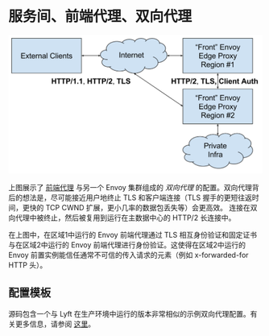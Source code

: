 # 服务间、前端代理、双向代理

![../../images/double_proxy.svg](../../images/double_proxy.svg)

上图展示了 [前端代理](front_proxy.md#deployment-type-front-proxy) 与另一个 Envoy 集群组成的 *双向代理* 的配置。双向代理背后的想法是，尽可能接近用户地终止 TLS 和客户端连接（TLS 握手的更短往返时间，更快的 TCP CWND 扩展，更小几率的数据包丢失等）会更高效。 连接在双向代理中被终止，然后被复用到运行在主数据中心的 HTTP/2 长连接中。

在上图中，在区域1中运行的 Envoy 前端代理通过 TLS 相互身份验证和固定证书与在区域2中运行的 Envoy 前端代理进行身份验证。这使得在区域2中运行的 Envoy 前置实例能信任通常不可信的传入请求的元素（例如 x-forwarded-for HTTP 头）。

## 配置模板

源码包含一个与 Lyft 在生产环境中运行的版本非常相似的示例双向代理配置。有关更多信息，请参阅 [这里](../../install/ref_configs.md#install-ref-configs)。